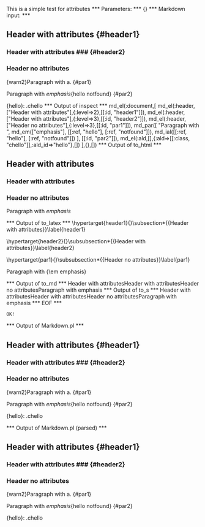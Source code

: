 This is a simple test for attributes
*** Parameters: ***
{}
*** Markdown input: ***

Header with attributes	{#header1}	
----------------------

### Header with attributes ###	{#header2}	

### Header no attributes ###

{warn2}Paragraph with a.
{#par1}

Paragraph with *emphasis*{hello notfound}
   {#par2}

{hello}: .chello
*** Output of inspect ***
md_el(:document,[
	md_el(:header,["Header with attributes"],{:level=>2},[[:id, "header1"]]),
	md_el(:header,["Header with attributes"],{:level=>3},[[:id, "header2"]]),
	md_el(:header,["Header no attributes"],{:level=>3},[[:id, "par1"]]),
	md_par([
		"Paragraph with ",
		md_em(["emphasis"], [[:ref, "hello"], [:ref, "notfound"]]),
		md_ial([[:ref, "hello"], [:ref, "notfound"]])
	], [[:id, "par2"]]),
	md_el(:ald,[],{:ald=>[[:class, "chello"]],:ald_id=>"hello"},[])
],{},[])
*** Output of to_html ***

<h2 id='header1'>Header with attributes</h2>

<h3 id='header2'>Header with attributes</h3>

<h3 id='par1'>Header no attributes</h3>

<p id='par2'>Paragraph with <em class='chello'>emphasis</em></p>

*** Output of to_latex ***
\hypertarget{header1}{}\subsection*{{Header with attributes}}\label{header1}

\hypertarget{header2}{}\subsubsection*{{Header with attributes}}\label{header2}

\hypertarget{par1}{}\subsubsection*{{Header no attributes}}\label{par1}

Paragraph with {\em emphasis}


*** Output of to_md ***
Header with attributesHeader with attributesHeader no attributesParagraph with emphasis
*** Output of to_s ***
Header with attributesHeader with attributesHeader no attributesParagraph with emphasis
*** EOF ***



	OK!



*** Output of Markdown.pl ***
<h2>Header with attributes  {#header1}  </h2>

<h3>Header with attributes ###  {#header2}</h3>

<h3>Header no attributes</h3>

<p>{warn2}Paragraph with a.
{#par1}</p>

<p>Paragraph with <em>emphasis</em>{hello notfound}
   {#par2}</p>

<p>{hello}: .chello</p>

*** Output of Markdown.pl (parsed) ***
<h2>Header with attributes  {#header1}  </h2
   ><h3>Header with attributes ###  {#header2}</h3
   ><h3>Header no attributes</h3
   ><p>{warn2}Paragraph with a.
{#par1}</p
   ><p>Paragraph with <em>emphasis</em
     >{hello notfound}
   {#par2}</p
   ><p>{hello}: .chello</p
 >